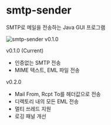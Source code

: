 smtp-sender
===========

SMTP로 메일을 전송하는 Java GUI 프로그램

![smtp-sender v0.1.0](http://www.inter6.com/_media/mail:smtp-sender_v0.1.0.png)

v0.1.0 (Current)
- 인증없는 SMTP 전송
- MIME 텍스트, EML 파일 전송

v0.2.0
- Mail From, Rcpt To를 헤더값으로 전송
- 디렉토리 내의 모든 EML 전송
- 멀티 쓰레드 지원
- 로깅 패널 개선
